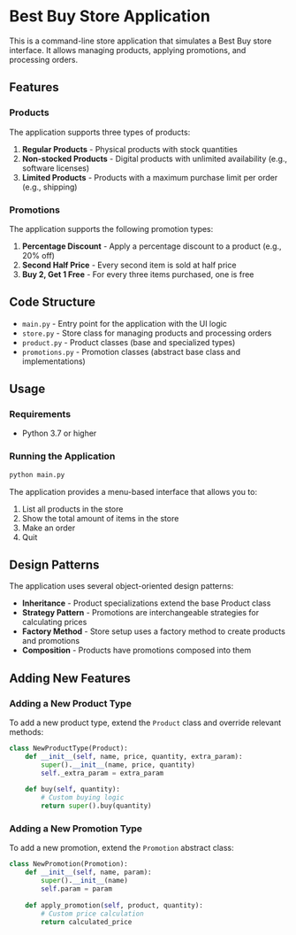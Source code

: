 # Best Buy Store Application

This is a command-line store application that simulates a Best Buy store interface. It allows managing products, applying promotions, and processing orders.

## Features

### Products

The application supports three types of products:

1. **Regular Products** - Physical products with stock quantities
2. **Non-stocked Products** - Digital products with unlimited availability (e.g., software licenses)
3. **Limited Products** - Products with a maximum purchase limit per order (e.g., shipping)

### Promotions

The application supports the following promotion types:

1. **Percentage Discount** - Apply a percentage discount to a product (e.g., 20% off)
2. **Second Half Price** - Every second item is sold at half price
3. **Buy 2, Get 1 Free** - For every three items purchased, one is free

## Code Structure

- `main.py` - Entry point for the application with the UI logic
- `store.py` - Store class for managing products and processing orders
- `product.py` - Product classes (base and specialized types)
- `promotions.py` - Promotion classes (abstract base class and implementations)

## Usage

### Requirements

- Python 3.7 or higher

### Running the Application

```bash
python main.py
```

The application provides a menu-based interface that allows you to:

1. List all products in the store
2. Show the total amount of items in the store
3. Make an order
4. Quit

## Design Patterns

The application uses several object-oriented design patterns:

- **Inheritance** - Product specializations extend the base Product class
- **Strategy Pattern** - Promotions are interchangeable strategies for calculating prices
- **Factory Method** - Store setup uses a factory method to create products and promotions
- **Composition** - Products have promotions composed into them

## Adding New Features

### Adding a New Product Type

To add a new product type, extend the `Product` class and override relevant methods:

```python
class NewProductType(Product):
    def __init__(self, name, price, quantity, extra_param):
        super().__init__(name, price, quantity)
        self._extra_param = extra_param
        
    def buy(self, quantity):
        # Custom buying logic
        return super().buy(quantity)
```

### Adding a New Promotion Type

To add a new promotion, extend the `Promotion` abstract class:

```python
class NewPromotion(Promotion):
    def __init__(self, name, param):
        super().__init__(name)
        self.param = param
        
    def apply_promotion(self, product, quantity):
        # Custom price calculation
        return calculated_price
```
